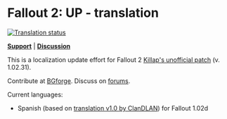 # Fallout 2: UP - translation
<a href="https://tra.bgforge.net/projects/fallout2/up-male/">
<img src="https://tra.bgforge.net/widgets/fallout2/-/svg-badge.svg" alt="Translation status" />
</a>

[__Support__](https://github.com/BGforgeNet/fallout2-up-translation/issues) | [__Discussion__](https://forum.bgforge.net/viewtopic.php?f=5&p=69)

This is a localization update effort for Fallout 2 [Killap's unofficial patch](http://killap.net/fallout2/web/Downloads.html) (v. 1.02.31).

Contribute at [BGforge](https://tra.bgforge.net). Discuss on [forums](https://forum.bgforge.net/viewtopic.php?f=5&p=69).

Current languages:
* Spanish (based on [translation v1.0 by ClanDLAN](http://academia.clandlan.net/?page=academia/view&id=371&title=Traduccion_Fallout_2)) for Fallout 1.02d
